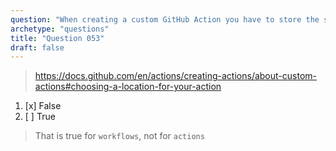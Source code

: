 ```yaml
---
question: "When creating a custom GitHub Action you have to store the source code in `.github/workflows` directory"
archetype: "questions"
title: "Question 053"
draft: false
---
```


> https://docs.github.com/en/actions/creating-actions/about-custom-actions#choosing-a-location-for-your-action
1. [x] False
1. [ ] True
> That is true for `workflows`, not for `actions`
